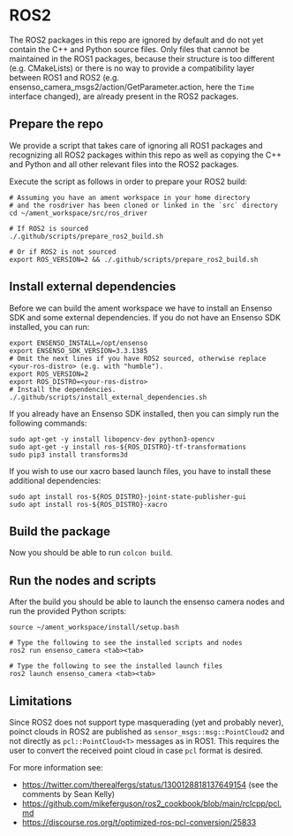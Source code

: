 # ROS2
The ROS2 packages in this repo are ignored by default and do not yet contain the C++ and Python source files. Only files
that cannot be maintained in the ROS1 packages, because their structure is too different (e.g. CMakeLists) or there is
no way to provide a compatibility layer between ROS1 and ROS2 (e.g. ensenso_camera_msgs2/action/GetParameter.action,
here the `Time` interface changed), are already present in the ROS2 packages.

## Prepare the repo
We provide a script that takes care of ignoring all ROS1 packages and recognizing all ROS2 packages within this repo as
well as copying the C++ and Python and all other relevant files into the ROS2 packages.

Execute the script as follows in order to prepare your ROS2 build:
```
# Assuming you have an ament workspace in your home directory
# and the rosdriver has been cloned or linked in the `src` directory
cd ~/ament_workspace/src/ros_driver

# If ROS2 is sourced
./.github/scripts/prepare_ros2_build.sh

# Or if ROS2 is not sourced
export ROS_VERSION=2 && ./.github/scripts/prepare_ros2_build.sh
```

## Install external dependencies
Before we can build the ament workspace we have to install an Ensenso SDK and some external dependencies. If you do not
have an Ensenso SDK installed, you can run:
```
export ENSENSO_INSTALL=/opt/ensenso
export ENSENSO_SDK_VERSION=3.3.1385
# Omit the next lines if you have ROS2 sourced, otherwise replace <your-ros-distro> (e.g. with "humble").
export ROS_VERSION=2
export ROS_DISTRO=<your-ros-distro>
# Install the dependencies.
./.github/scripts/install_external_dependencies.sh
```

If you already have an Ensenso SDK installed, then you can simply run the following commands:
```
sudo apt-get -y install libopencv-dev python3-opencv
sudo apt-get -y install ros-${ROS_DISTRO}-tf-transformations
sudo pip3 install transforms3d
```

If you wish to use our xacro based launch files, you have to install these additional dependencies:
```
sudo apt install ros-${ROS_DISTRO}-joint-state-publisher-gui
sudo apt install ros-${ROS_DISTRO}-xacro
```

## Build the package
Now you should be able to run `colcon build`.

## Run the nodes and scripts
After the build you should be able to launch the ensenso camera nodes and run the provided Python scripts:

```
source ~/ament_workspace/install/setup.bash

# Type the following to see the installed scripts and nodes
ros2 run ensenso_camera <tab><tab>

# Type the following to see the installed launch files
ros2 launch ensenso_camera <tab><tab>

```

## Limitations
Since ROS2 does not support type masquerading (yet and probably never), poinct clouds in ROS2 are published as
`sensor_msgs::msg::PointCloud2` and not directly as `pcl::PointCloud<T>` messages as in ROS1. This requires the user to
convert the received point cloud in case `pcl` format is desired.

For more information see:
* https://twitter.com/therealfergs/status/1300128818137649154 (see the comments by Sean Kelly)
* https://github.com/mikeferguson/ros2_cookbook/blob/main/rclcpp/pcl.md
* https://discourse.ros.org/t/optimized-ros-pcl-conversion/25833
